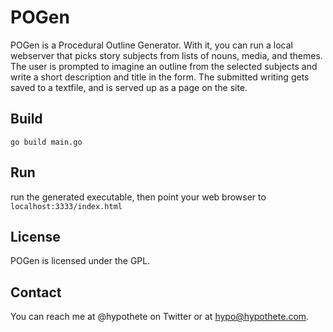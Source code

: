 # POGen

POGen is a Procedural Outline Generator. With it, you can run a local webserver that picks story subjects from lists of nouns, media, and themes. The user is prompted to imagine an outline from the selected subjects and write a short description and title in the form. The submitted writing gets saved to a textfile, and is served up as a page on the site.

## Build

```
go build main.go
```

## Run
run the generated executable, then point your web browser to `localhost:3333/index.html`

## License

POGen is licensed under the GPL.

## Contact

You can reach me at @hypothete on Twitter or at hypo@hypothete.com.